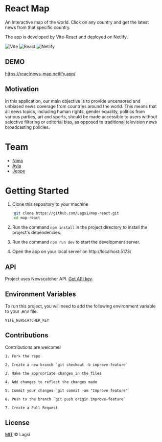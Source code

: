 # React Map

An interactive map of the world. Click on any country and get the latest news from that specific country. 

The app is developed by Vite-React and deployed on Netlify. 

![Vite](https://img.shields.io/badge/vite-%23646CFF.svg?style=for-the-badge&logo=vite&logoColor=white)
![React](https://img.shields.io/badge/react-%2320232a.svg?style=for-the-badge&logo=react&logoColor=%2361DAFB)
![Netlify](https://img.shields.io/badge/netlify-%23000000.svg?style=for-the-badge&logo=netlify&logoColor=#00C7B7)


## DEMO

https://reactnews-map.netlify.app/

## Motivation

In this application, our main objective is to provide uncensored and unbiased news coverage from countries around the world. This means that all news topics, including human rights, gender equality, politics from various parties, art and sports, should be made accessible to users without selective filtering or editorial bias, as opposed to traditional television news broadcasting policies.

# Team

- [Nima](https://github.com/n13a)  
- [Ayla](https://github.com/aylacura)  
- [Jeppe](https://github.com/JeppeHauman)

# Getting Started

1. Clone this repository to your machine

```bash
    git clone https://github.com/Lagsi/map-react.git
    cd map-react
```
2. Run the command `npm install` in the project directory to install the project's dependencies.

3. Run the command `npm run dev` to start the development server.

4. Open the app on your local server on http://localhost:5173/


## API

Project uses  Newscatcher API. [Get API key](https://newscatcherapi.com/).

## Environment Variables

To run this project, you will need to add the following environment variable to your .env file.

`VITE_NEWSCATCHER_KEY`

## Contributions

Contributions are welcome!

    1. Fork the repo

    2. Create a new branch `git checkout -b improve-feature`

    3. Make the appropriate changes in the files

    4. Add changes to reflect the changes made 

    5. Commit your changes `git commit -am "Improve feature"`

    6. Push to the branch `git push origin improve-feature`

    7. Create a Pull Request

## License

[MIT](https://choosealicense.com/licenses/mit/) &copy; Lagsi
